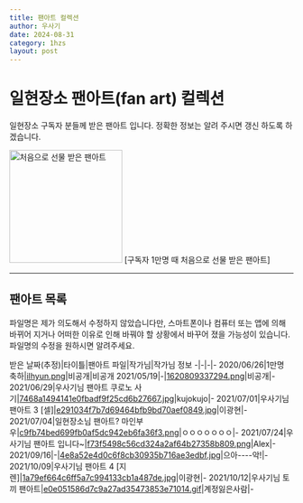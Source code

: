 ```yaml
---
title: 팬아트 컬렉션
author: 우사기
date: 2024-08-31
category: 1hzs
layout: post
---
```


# 일현장소 팬아트(fan art) 컬렉션
일현장소 구독자 분들께 받은 팬아트 입니다. 정확한 정보는 알려 주시면 갱신 하도록 하겠습니다. 

<img src="../../images/fanart/zzz.png" alt="처음으로 선물 받은 팬아트" width="200"/>
[구독자 1만명 때 처음으로 선물 받은 팬아트]

---

## 팬아트 목록
파일명은 제가 의도해서 수정하지 않았습니다만, 스마트폰이나 컴퓨터 또는 앱에 의해 바뀌어 지거나 어떠한 이유로 인해 바꿔야 할 상황에서 바꾸어 졌을 가능성이 있습니다. 파일명의 수정을 원하시면 알려주세요. 

받은 날짜(추정)|타이틀|팬아트 파일|작가님|작가님 정보
-|-|-|-
2020/06/26|1만명 축하|[ilhyun.png](../../images/fanart/ilhyun.png)|비공개|비공개
2021/05/19|-|[1620809337294.png](../../images/fanart/1620809337294.png)|비공개|-
2021/06/29|우사기님 팬아트 쿠로노 사기|[7468a1494141e0fbadf9f25cd6b27667.jpg](../../images/fanart/7468a1494141e0fbadf9f25cd6b27667.jpg)|kujokujo|-
2021/07/01|우사기님 팬아트 3 [셀]|[e291034f7b7d69464bfb9bd70aef0849.jpg](../../images/fanart/e291034f7b7d69464bfb9bd70aef0849.jpg)|이광현|-
2021/07/04|일현장소님 팬아트? 마인부우|[c9fb74bed699fb0af5dc942eb6fa36f3.png](../../images/fanart/c9fb74bed699fb0af5dc942eb6fa36f3.png)|ㅇㅇㅇㅇㅇㅇㅇ|-
2021/07/24|우사기님 팬아트 입니다~|[f73f5498c56cd324a2af64b27358b809.png](../../images/fanart/f73f5498c56cd324a2af64b27358b809.png)|Alex|-
2021/09/16|-|[4e8a52e4d0c6f8cb30935b716ae3edbf.jpg](../../images/fanart/4e8a52e4d0c6f8cb30935b716ae3edbf.jpg)|으아----악!|-
2021/10/09|우사기님 팬아트 4 [지렌]|[1a79ef664c6ff5a7c994133cb1a487de.jpg](../../images/fanart/1a79ef664c6ff5a7c994133cb1a487de.jpg)|이광현|-
2021/10/12|우사기님 토끼 팬아트|[e0e051586d7c9a27ad35473853e71014.gif](../../images/fanart/e0e051586d7c9a27ad35473853e71014.gif)|계정잃은사람|-
